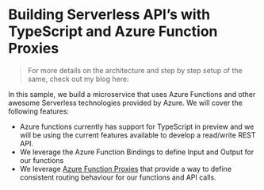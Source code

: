 # Building Serverless API’s with TypeScript and Azure Function Proxies
> For more details on the architecture and step by step setup of the same, check out my blog here: 

In this sample, we build a microservice that uses Azure Functions and other awesome Serverless technologies provided by Azure. We will cover the following features:
* Azure functions currently has support for TypeScript in preview and we will be using the current features available to develop a read/write REST API.
* We leverage the Azure Function Bindings to define Input and Output for our functions
* We leverage [Azure Function Proxies](https://docs.microsoft.com/en-us/azure/azure-functions/functions-proxies) that provide a way to define consistent routing behaviour for our functions and API calls.

